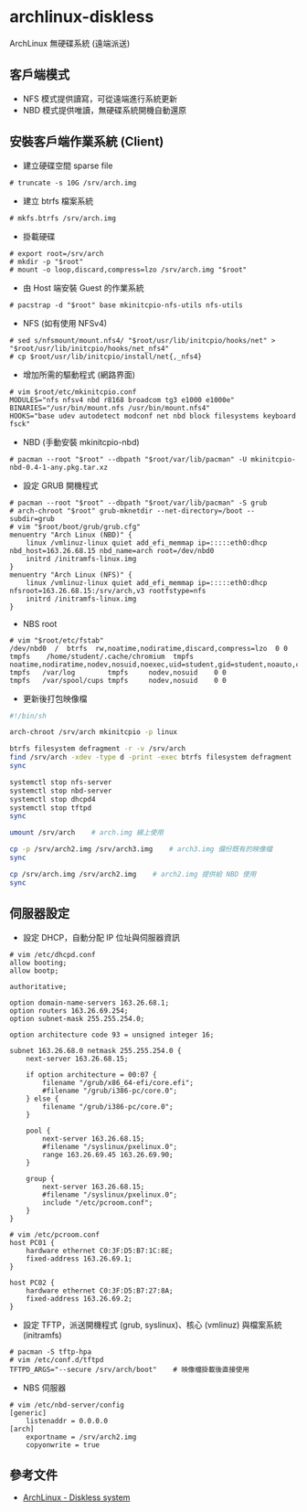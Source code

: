 # archlinux-diskless
ArchLinux 無硬碟系統 (遠端派送)

## 客戶端模式
- NFS 模式提供讀寫，可從遠端進行系統更新
- NBD 模式提供唯讀，無硬碟系統開機自動還原

## 安裝客戶端作業系統 (Client)
- 建立硬碟空間 sparse file
```
# truncate -s 10G /srv/arch.img
```
- 建立 btrfs 檔案系統
```
# mkfs.btrfs /srv/arch.img
```
- 掛載硬碟
```
# export root=/srv/arch
# mkdir -p "$root"
# mount -o loop,discard,compress=lzo /srv/arch.img "$root"
```
- 由 Host 端安裝 Guest 的作業系統
```
# pacstrap -d "$root" base mkinitcpio-nfs-utils nfs-utils
```
- NFS (如有使用 NFSv4)
```
# sed s/nfsmount/mount.nfs4/ "$root/usr/lib/initcpio/hooks/net" > "$root/usr/lib/initcpio/hooks/net_nfs4"
# cp $root/usr/lib/initcpio/install/net{,_nfs4}
```
- 增加所需的驅動程式 (網路界面)
```
# vim $root/etc/mkinitcpio.conf
MODULES="nfs nfsv4 nbd r8168 broadcom tg3 e1000 e1000e"
BINARIES="/usr/bin/mount.nfs /usr/bin/mount.nfs4"
HOOKS="base udev autodetect modconf net nbd block filesystems keyboard fsck"
```
- NBD (手動安裝 mkinitcpio-nbd)
```
# pacman --root "$root" --dbpath "$root/var/lib/pacman" -U mkinitcpio-nbd-0.4-1-any.pkg.tar.xz
```
- 設定 GRUB 開機程式
```
# pacman --root "$root" --dbpath "$root/var/lib/pacman" -S grub
# arch-chroot "$root" grub-mknetdir --net-directory=/boot --subdir=grub
# vim "$root/boot/grub/grub.cfg"
menuentry "Arch Linux (NBD)" {
    linux /vmlinuz-linux quiet add_efi_memmap ip=:::::eth0:dhcp nbd_host=163.26.68.15 nbd_name=arch root=/dev/nbd0
    initrd /initramfs-linux.img
}
menuentry "Arch Linux (NFS)" {
    linux /vmlinuz-linux quiet add_efi_memmap ip=:::::eth0:dhcp nfsroot=163.26.68.15:/srv/arch,v3 rootfstype=nfs
    initrd /initramfs-linux.img
}
```
- NBS root
```
# vim "$root/etc/fstab"
/dev/nbd0  /  btrfs  rw,noatime,nodiratime,discard,compress=lzo  0 0
tmpfs    /home/student/.cache/chromium  tmpfs noatime,nodiratime,nodev,nosuid,noexec,uid=student,gid=student,noauto,comment=systemd.automount
tmpfs   /var/log        tmpfs     nodev,nosuid    0 0
tmpfs   /var/spool/cups tmpfs     nodev,nosuid    0 0
```
- 更新後打包映像檔
```bash
#!/bin/sh

arch-chroot /srv/arch mkinitcpio -p linux

btrfs filesystem defragment -r -v /srv/arch
find /srv/arch -xdev -type d -print -exec btrfs filesystem defragment '{}' \;
sync

systemctl stop nfs-server
systemctl stop nbd-server
systemctl stop dhcpd4
systemctl stop tftpd
sync

umount /srv/arch    # arch.img 線上使用

cp -p /srv/arch2.img /srv/arch3.img    # arch3.img 備份既有的映像檔
sync

cp /srv/arch.img /srv/arch2.img    # arch2.img 提供給 NBD 使用
sync
```

## 伺服器設定
- 設定 DHCP，自動分配 IP 位址與伺服器資訊
```
# vim /etc/dhcpd.conf
allow booting;
allow bootp;

authoritative;

option domain-name-servers 163.26.68.1;
option routers 163.26.69.254;
option subnet-mask 255.255.254.0;

option architecture code 93 = unsigned integer 16;

subnet 163.26.68.0 netmask 255.255.254.0 {
    next-server 163.26.68.15;

    if option architecture = 00:07 {
        filename "/grub/x86_64-efi/core.efi";
        #filename "/grub/i386-pc/core.0";
    } else {
        filename "/grub/i386-pc/core.0";
    }

    pool {
        next-server 163.26.68.15;
        #filename "/syslinux/pxelinux.0";
        range 163.26.69.45 163.26.69.90;
    }

    group {
        next-server 163.26.68.15;
        #filename "/syslinux/pxelinux.0";
        include "/etc/pcroom.conf";
    }
}
```
```
# vim /etc/pcroom.conf
host PC01 {
    hardware ethernet C0:3F:D5:B7:1C:8E;
    fixed-address 163.26.69.1;
}

host PC02 {
    hardware ethernet C0:3F:D5:B7:27:8A;
    fixed-address 163.26.69.2;
}
```
- 設定 TFTP，派送開機程式 (grub, syslinux)、核心 (vmlinuz) 與檔案系統 (initramfs)
```
# pacman -S tftp-hpa
# vim /etc/conf.d/tftpd
TFTPD_ARGS="--secure /srv/arch/boot"    # 映像檔掛載後直接使用
```
- NBS 伺服器
```
# vim /etc/nbd-server/config
[generic]
    listenaddr = 0.0.0.0
[arch]
    exportname = /srv/arch2.img
    copyonwrite = true
```

## 參考文件
- [ArchLinux - Diskless system](https://wiki.archlinux.org/index.php/Diskless_system)
